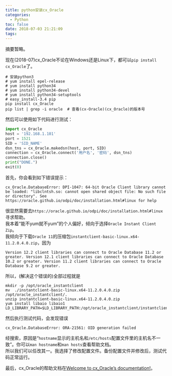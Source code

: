 ```yaml
---
title: python安装cx_Oracle
categories:
  - Python
toc: false
date: 2018-07-03 21:21:09
tags:
---
```

摘要暂略。
<!-- more -->

现在(2018-07)cx_Oracle不论在Windows还是Linux下，都可以`pip install cx_Oracle`了。  
```shell
# 安装python3
# yum install epel-release
# yum install python34
# yum install python34-devel
# yum install python34-setuptools
# easy_install-3.4 pip
pip install cx_Oracle
pip list | grep -i oracle  # 查看(cx-Oracle)(cx_Oracle)的版本号
```
然后可以使用如下代码进行测试：
```python
import cx_Oracle
host = '192.168.1.101'
port = 1521
SID = 'SID_NAME'
dsn_tns = cx_Oracle.makedsn(host, port, SID)
connection = cx_Oracle.connect('用户名', '密码', dsn_tns)
connection.close()
print("DONE.")
exit(0)
```
首先，你会看到如下错误提示：
```
cx_Oracle.DatabaseError: DPI-1047: 64-bit Oracle Client library cannot be loaded: "libclntsh.so: cannot open shared object file: No such file or directory". See https://oracle.github.io/odpi/doc/installation.html#linux for help
```
很显然需要去`https://oracle.github.io/odpi/doc/installation.html#linux`寻求帮助。  
我本着“能不yum就不yum”的个人偏好，倾向于选择`Oracle Instant Client Zip`。  
我倾向于下载`Oracle 11`的压缩包`instantclient-basic-linux.x64-11.2.0.4.0.zip`，因为
```
Version 12.2 client libraries can connect to Oracle Database 11.2 or greater. Version 12.1 client libraries can connect to Oracle Database 10.2 or greater. Version 11.2 client libraries can connect to Oracle Database 9.2 or greater.
```
所以，(解决这个错误的)全部过程就是
```shell
mkdir -p /opt/oracle_instantclient
mv  ./instantclient-basic-linux.x64-11.2.0.4.0.zip /opt/oracle_instantclient/.
unzip instantclient-basic-linux.x64-11.2.0.4.0.zip
yum install libaio libaio1
LD_LIBRARY_PATH=$LD_LIBRARY_PATH:/opt/oracle_instantclient/instantclient_11_2
```
然后执行测试代码，会发现错误
```
cx_Oracle.DatabaseError: ORA-21561: OID generation failed
```
经搜索，原因是“`hostname`显示的主机名和`/etc/hosts`配置文件里的主机名不一致”。你可以`man hostname`和`man hosts`查看帮助文档。  
所以我们可以任改其一。我选择了修改配置文件。备份配置文件并修改后，测试代码正常运行。

最后，cx_Oracle的帮助文档在[Welcome to cx_Oracle’s documentation!](http://cx-oracle.readthedocs.io/en/latest/index.html)。
